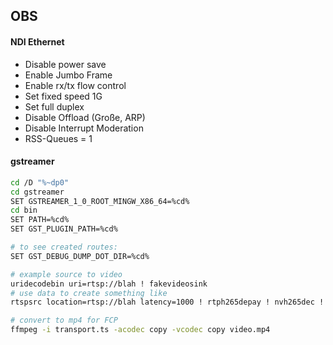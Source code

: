 ## OBS
#### NDI Ethernet
- Disable power save
- Enable Jumbo Frame
- Enable rx/tx flow control
- Set fixed speed 1G
- Set full duplex
- Disable Offload (Große, ARP)
- Disable Interrupt Moderation
- RSS-Queues = 1
#### gstreamer
```bash
cd /D "%~dp0"
cd gstreamer
SET GSTREAMER_1_0_ROOT_MINGW_X86_64=%cd%
cd bin
SET PATH=%cd%
SET GST_PLUGIN_PATH=%cd%

# to see created routes:
SET GST_DEBUG_DUMP_DOT_DIR=%cd%

# example source to video
uridecodebin uri=rtsp://blah ! fakevideosink
# use data to create something like
rtspsrc location=rtsp://blah latency=1000 ! rtph265depay ! nvh265dec ! gldownload ! fakesink

# convert to mp4 for FCP
ffmpeg -i transport.ts -acodec copy -vcodec copy video.mp4
```
